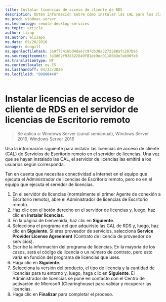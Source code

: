 ```yaml
---
title: Instalar licencias de acceso de cliente de RDS
description: Obtén información sobre cómo instalar las CAL para los clientes de Escritorio remoto.
ms.prod: windows-server
ms.technology: remote-desktop-services
ms.topic: article
author: lizap
ms.author: elizapo
ms.date: 09/20/2016
manager: dongill
ms.openlocfilehash: 3a9f73418bd4da67c97db30a3272588afc287b95
ms.sourcegitcommit: 3a3d62f938322849f81ee9ec01186b3e7ab90fe0
ms.translationtype: HT
ms.contentlocale: es-ES
ms.lasthandoff: 04/23/2020
ms.locfileid: "80860448"
---
```

# <a name="install-rds-client-access-licenses-on-the-remote-desktop-license-server"></a>Instalar licencias de acceso de cliente de RDS en el servidor de licencias de Escritorio remoto

>Se aplica a: Windows Server (canal semianual), Windows Server 2019, Windows Server 2016

Usa la información siguiente para instalar las licencias de acceso de cliente (CAL) de Servicios de Escritorio remoto en el servidor de licencias. Una vez que se hayan instalado las CAL, el servidor de licencias las emitirá a los usuarios según corresponda.

Ten en cuenta que necesitas conectividad a Internet en el equipo que ejecuta el Administrador de licencias de Escritorio remoto, pero no en el equipo que ejecuta el servidor de licencias.

1. En el servidor de licencias (normalmente el primer Agente de conexión a Escritorio remoto), abre el Administrador de licencias de Escritorio remoto.
2. Haz clic con el botón derecho en el servidor de licencias y, luego, haz clic en **Instalar licencias**.
3. En la página de bienvenida, haz clic en **Siguiente**.
4. Selecciona el programa del que adquiriste las CAL de RDS y, luego, haz clic en **Siguiente**. Si eres proveedor de servicios, selecciona **Service Provider License Agreement** (Contrato de licencia de proveedor de servicios).
5. Escribe la información del programa de licencias. En la mayoría de los casos, será el código de licencia o un número de contrato, pero esto varía en función del programa de licencias que uses.
6. Haga clic en **Siguiente**.
7. Selecciona la versión del producto, el tipo de licencia y la cantidad de licencias para tu entorno y, luego, haga clic en **Siguiente**. El Administrador de licencias se pone en contacto con el Centro de activación de Microsoft (Clearinghouse) para validar y recuperar las licencias.
8.  Haga clic en **Finalizar** para completar el proceso.
